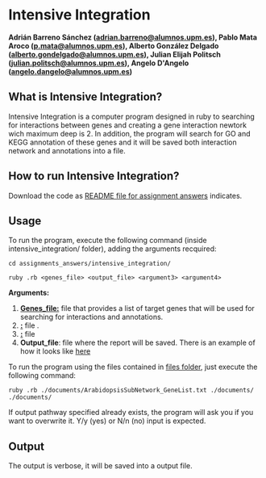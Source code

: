 # Intensive Integration
**Adrián Barreno Sánchez (adrian.barreno@alumnos.upm.es), Pablo Mata Aroco (p.mata@alumnos.upm.es), Alberto González Delgado (alberto.gondelgado@alumnos.upm.es), Julian Elijah Politsch (julian.politsch@alumnos.upm.es), Angelo D'Angelo (angelo.dangelo@alumnos.upm.es)**


## What is Intensive Integration?

Intensive Integration is a computer program designed in ruby to searching for interactions between genes and creating a gene interaction newtork wich maximum deep is 2. In addition, the program will search for GO and KEGG annotation of these genes and it will be saved both interaction network and annotations into a file.

## How to run Intensive Integration?
Download the code as [README file for assignment answers](../README.md) indicates. 

## Usage

To run the program, execute the following command (inside intensive_integration/ folder), adding the arguments recquired:

```
cd assignments_answers/intensive_integration/
```
```
ruby .rb <genes_file> <output_file> <argument3> <argument4> 
```
**Arguments:**
1. **[Genes_file:](documents/ArabidopsisSubNetwork_GeneList.txt)** file that provides a list of target genes that will be used for searching for interactions and annotations.
2. **[:](documents/)** file .
3. **[:](files/)** file 
4. **Output_file**: file where the report will be saved. There is an example of how it looks like [here](documents/)

To run the program using the files contained in [files folder](documents/), just execute the following command:
```
ruby .rb ./documents/ArabidopsisSubNetwork_GeneList.txt ./documents/ ./documents/
```
If output pathway specified already exists, the program will ask you if you want to overwrite it. Y/y (yes) or N/n (no) input is expected.



## Output
The output is verbose, it will be saved into a output file.
